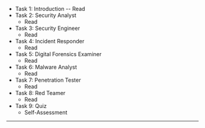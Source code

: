 
- Task 1: Introduction
	-- Read 
- Task 2: Security Analyst
	- Read 
- Task 3: Security Engineer
	- Read 
- Task 4: Incident Responder
	- Read 
- Task 5: Digital Forensics Examiner
	- Read 
- Task 6: Malware Analyst
	- Read 
- Task 7: Penetration Tester
	- Read 
- Task 8: Red Teamer
	- Read 
- Task 9: Quiz
	- Self-Assessment 
___
